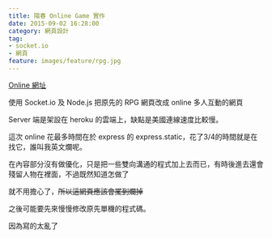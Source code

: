```yaml
---
title: 陽春 Online Game 實作
date: 2015-09-02 16:28:00
category: 網頁設計
tag:
- socket.io
- 網頁
feature: images/feature/rpg.jpg
---
```

<a href="http://dkbo-rpg-online.herokuapp.com">Online 網址</a>

使用 Socket.io 及 Node.js 把原先的 RPG 網頁改成 online 多人互動的網頁

Server 端是架設在 heroku 的雲端上，缺點是美國連線速度比較慢。

這次 online 花最多時間在於 express 的 express.static，花了3/4的時間就是在找它，誰叫我英文爛呢。

在內容部分沒有做優化，只是把一些雙向溝通的程式加上去而已，有時後進去還會殘留人物在裡面，不過既然知道怎做了

就不用擔心了，<del>所以這網頁應該會擺到爛掉</del>

之後可能要先來慢慢修改原先單機的程式碼。

因為寫的太亂了
